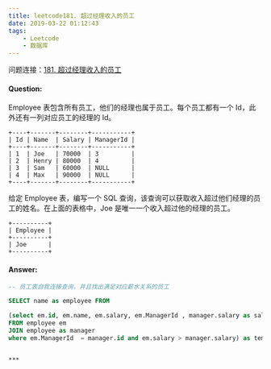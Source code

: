 ```yaml
---
title: leetcode181. 超过经理收入的员工
date: 2019-03-22 01:12:43
tags:
    - Leetcode
    - 数据库
---
```


问题连接：[181. 超过经理收入的员工](https://leetcode-cn.com/problems/employees-earning-more-than-their-managers/)

#### Question: 

Employee 表包含所有员工，他们的经理也属于员工。每个员工都有一个 Id，此外还有一列对应员工的经理的 Id。

```
+----+-------+--------+-----------+
| Id | Name  | Salary | ManagerId |
+----+-------+--------+-----------+
| 1  | Joe   | 70000  | 3         |
| 2  | Henry | 80000  | 4         |
| 3  | Sam   | 60000  | NULL      |
| 4  | Max   | 90000  | NULL      |
+----+-------+--------+-----------+
```
给定 Employee 表，编写一个 SQL 查询，该查询可以获取收入超过他们经理的员工的姓名。在上面的表格中，Joe 是唯一一个收入超过他的经理的员工。

```
+----------+
| Employee |
+----------+
| Joe      |
+----------+
```

#### Answer: 

```sql
-- 员工表自我连接查询，并且找出满足对应薪水关系的员工

SELECT name as employee FROM

(select em.id, em.name, em.salary, em.ManagerId , manager.salary as salary1 
FROM employee em 
JOIN employee as manager 
where em.ManagerId  = manager.id and em.salary > manager.salary) as temp
```

~~~

***